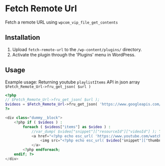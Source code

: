 Fetch Remote Url
===

Fetch a remote URL using `wpcom_vip_file_get_contents` 

## Installation ##

1. Upload `fetch-remote-url` to the `/wp-content/plugins/` directory.
2. Activate the plugin through the 'Plugins' menu in WordPress.

## Usage ##

Example usage:  Returning youtube `playlistItems` API in json array `$Fetch_Remote_Url->fru_get_json( $url )`
```php
<?php 
// $Fetch_Remote_Url->fru_get_json( $url );
$videos = $Fetch_Remote_Url->fru_get_json( 'https://www.googleapis.com/youtube/v3/playlistItems?part=snippet&contentDetails&playlistId={$youtuePlaylistID}&maxResults=5&order=date&key={$youtueAPIkey}' );
?>

<div class="dummy__block">
	<?php if ( $videos ) :
		foreach ( $videos["items"] as $video ) : 
			//var_dump( $video["snippet"]["resourceId"]["videoId"] ); ?>
			<a href="<?php echo esc_url( 'https://www.youtube.com/watch?v=' .$video["snippet"]["resourceId"]["videoId"] ); ?>" class="dummy__block-url">
				<img src="<?php echo esc_url( $video["snippet"]["thumbnails"]["medium"]["url"] ); ?>" />
			</a>
		<?php endforeach;
	endif; ?>
</div>
```